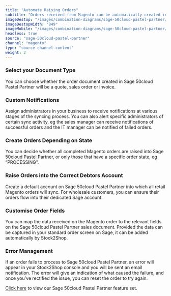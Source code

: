 ```yaml
---
title: "Automate Raising Orders"
subtitle: "Orders received from Magento can be automatically created in Sage 50cloud Pastel Partner."
imageDestop: "/images/combination-diagrams/sage-50cloud-pastel-partner/sage-50cloud-pastel-partner-magento-orders.svg"
imageDestopWidth: "849"
imageMobile: "/images/combination-diagrams/sage-50cloud-pastel-partner/sage-50cloud-pastel-partner-magento-orders.svg"
headless: true
source: "sage-50cloud-pastel-partner"
channel: "magento"
type: "source-channel-content"
weight: 2
---
```


### Select your Document Type
You can choose whether the order document created in Sage 50cloud Pastel Partner will be a quote, sales order or invoice.

### Custom Notifications
Assign administrators in your business to receive notifications at various stages of the syncing process. You can also alert specific administrators of certain sync activity, eg the sales manager can receive notifications of successful orders and the IT manager can be notified of failed orders.

### Create Orders Depending on State
You can decide whether all completed Magento orders are raised into Sage 50cloud Pastel Partner, or only those that have a specific order state, eg “PROCESSING”.

### Raise Orders into the Correct Debtors Account
Create a default account on Sage 50cloud Pastel Partner into which all retail Magento orders will sync. For wholesale customers, you can ensure their orders flow into their dedicated Sage account.

### Customise Order Fields
You can map the data received on the Magento order to the relevant fields on the Sage 50cloud Pastel Partner sales document. Provided the data can be captured in your standard order screen on Sage, it can be added automatically by Stock2Shop.

### Error Management
If an order fails to process to Sage 50cloud Pastel Partner, an error will appear in your Stock2Shop console and you will be sent an email notification. The error will give an indication of what caused the failure, and once you’ve rectified the issue, you can reset the order to try again.

[Click here](/help/features/sage-50cloud-pastel-partner/ "Sage 50cloud Pastel Partner Features") to view our Sage 50cloud Pastel Partner feature set.